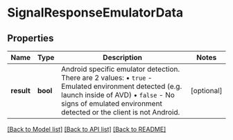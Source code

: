 # SignalResponseEmulatorData

## Properties
Name | Type | Description | Notes
------------ | ------------- | ------------- | -------------
**result** | **bool** | Android specific emulator detection. There are 2 values: • `true` - Emulated environment detected (e.g. launch inside of AVD) • `false` - No signs of emulated environment detected or the client is not Android. | [optional] 

[[Back to Model list]](../../README.md#documentation-for-models) [[Back to API list]](../../README.md#documentation-for-api-endpoints) [[Back to README]](../../README.md)

